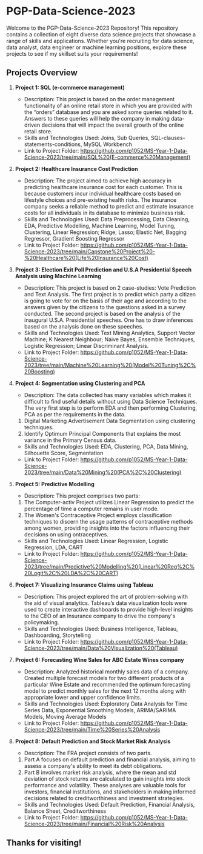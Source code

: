 # PGP-Data-Science-2023

Welcome to the PGP-Data-Science-2023 Repository! This repository contains a collection of eight diverse data science projects that showcase a range of skills and applications. Whether you're recruiting for data science, data analyst, data engineer or machine learning positions, explore these projects to see if my skillset suits your requirements!

## Projects Overview

1. **Project 1: SQL (e-commerce management)**
   - Description: This project is based on the order management functionality of an online retail store in which you are provided with the “orders” database and you are asked some queries related to it. Answers to these queries will help the company in making data-driven decisions that will impact the overall growth of the online retail store.  
   - Skills and Technologies Used: Joins, Sub Queries, SQL-clauses-statements-conditions, MySQL Workbench
   - Link to Project Folder: https://github.com/p1052/MS-Year-1-Data-Science-2023/tree/main/SQL%20(E-commerce%20Management)

2. **Project 2: Healthcare Insurance Cost Prediction**
   - Description: The project aimed to achieve high accuracy in predicting healthcare insurance cost for each customer. This is because customers incur individual healthcare costs based on lifestyle choices and pre-existing health risks. The insurance company seeks a reliable method to predict and estimate insurance costs for all individuals in its database to minimize business risk.
   - Skills and Technologies Used: Data Preprocessing, Data Cleaning, EDA, Predictive Modelling, Machine Learning, Model Tuning, Clustering, Linear Regression; Ridge; Lasso; Elastic Net, Bagging Regressor, Gradient Boosting Regressor
   - Link to Project Folder: https://github.com/p1052/MS-Year-1-Data-Science-2023/tree/main/Capstone%20Project%20-%20Healthcare%20(Life%20Insurance%20Cost)

3. **Project 3: Election Exit Poll Prediction and U.S.A Presidential Speech Analysis using Machine Learning**
   - Description: This project is based on 2 case-studies: Vote Prediction and Text Analysis. The first project is to predict which party a citizen is going to vote for on the basis of their age and according to the answers given by the citizens to the questions asked in a survey conducted. The second project is based on the analysis of the inaugural U.S.A. Presidential speeches. One has to draw inferences based on the analysis done on these speeches.
   - Skills and Technologies Used: Text Mining Analytics, Support Vector Machine; K Nearest Neighbour; Naive Bayes, Ensemble Techniques, Logistic Regression; Linear Discriminant Analysis.
   - Link to Project Folder: https://github.com/p1052/MS-Year-1-Data-Science-2023/tree/main/Machine%20Learning%20(Model%20Tuning%2C%20Boosting)

4. **Project 4: Segmentation using Clustering and PCA**
   - Description: The data collected has many variables which makes it difficult to find useful details without using Data Science Techniques. The very first step is to perform EDA and then performing Clustering, PCA as per the requirements in the data.
   1. Digital Marketing Advertisement Data Segmentation using clustering techniques.
   2. Identify Optimum Principal Components that explains the most variance in the Primary Census data.
   - Skills and Technologies Used: EDA, Clustering, PCA, Data Mining, Silhouette Score, Segmentation
   - Link to Project Folder: https://github.com/p1052/MS-Year-1-Data-Science-2023/tree/main/Data%20Mining%20(PCA%2C%20Clustering)

5. **Project 5: Predictive Modelling**
   - Description: This project comprises two parts:
   1. The Computer-activ Project utilizes Linear Regression to predict the percentage of time a computer remains in user mode.
   2. The Women's Contraceptive Project employs classification techniques to discern the usage patterns of contraceptive methods among women, providing insights into the factors influencing their decisions on using ontraceptives.
   - Skills and Technologies Used: Linear Regression, Logistic Regression, LDA, CART
   - Link to Project Folder: https://github.com/p1052/MS-Year-1-Data-Science-2023/tree/main/Predictive%20Modelling%20(Linear%20Reg%2C%20Logit%2C%20LDA%2C%20CART)

6. **Project 7: Visualizing Insurance Claims using Tableau**
   - Description: This project explored the art of problem-solving with the aid of visual analytics. Tableau’s data visualization tools were used to create interactive dashboards to provide high-level insights to the CEO of an Insurance company to drive the company's policymaking.
   - Skills and Technologies Used: Business Intelligence, Tableau, Dashboarding, Storytelling
   - Link to Project Folder: https://github.com/p1052/MS-Year-1-Data-Science-2023/tree/main/Data%20Visualization%20(Tableau)

7. **Project 6: Forecasting Wine Sales for ABC Estate Wines company**
   - Description: Analyzed historical monthly sales data of a company. Created multiple forecast models for two different products of a particular Wine Estate and recommended the optimum forecasting model to predict monthly sales for the next 12 months along with appropriate lower and upper confidence limits.
   - Skills and Technologies Used: Exploratory Data Analysis for Time Series Data, Exponential Smoothing Models, ARIMA/SARIMA Models, Moving Average Models
   - Link to Project Folder: https://github.com/p1052/MS-Year-1-Data-Science-2023/tree/main/Time%20Series%20Analysis

8. **Project 8: Default Prediction and Stock Market Risk Analysis**
   - Description: The FRA project consists of two parts.
   1. Part A focuses on default prediction and financial analysis, aiming to assess a company's ability to meet its debt obligations.
   2. Part B involves market risk analysis, where the mean and std deviation of stock returns are calculated to gain insights into stock performance and volatility. These analyses are valuable tools for investors, financial institutions, and stakeholders in making informed decisions related to creditworthiness and investment strategies.
   - Skills and Technologies Used: Default Prediction, Financial Analysis, Balance Sheet, Creditworthiness 
   - Link to Project Folder: https://github.com/p1052/MS-Year-1-Data-Science-2023/tree/main/Financial%20Risk%20Analysis 

## Thanks for visiting!
